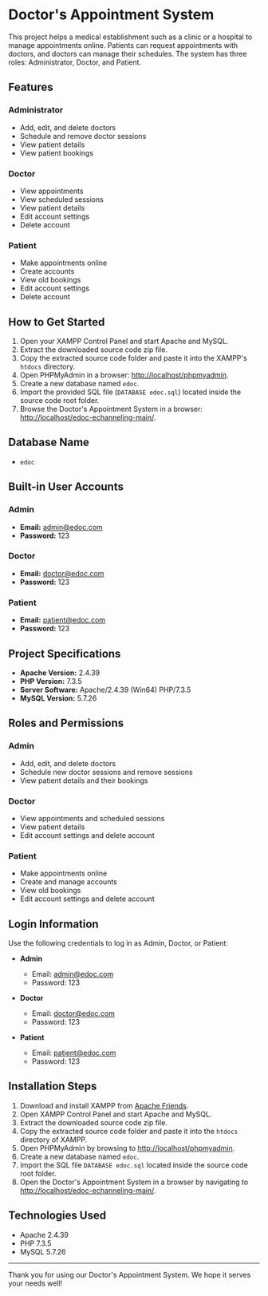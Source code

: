# Doctor's Appointment System

This project helps a medical establishment such as a clinic or a hospital to manage appointments online. Patients can request appointments with doctors, and doctors can manage their schedules. The system has three roles: Administrator, Doctor, and Patient.

## Features

### Administrator
- Add, edit, and delete doctors
- Schedule and remove doctor sessions
- View patient details
- View patient bookings

### Doctor
- View appointments
- View scheduled sessions
- View patient details
- Edit account settings
- Delete account

### Patient
- Make appointments online
- Create accounts
- View old bookings
- Edit account settings
- Delete account

## How to Get Started

1. Open your XAMPP Control Panel and start Apache and MySQL.
2. Extract the downloaded source code zip file.
3. Copy the extracted source code folder and paste it into the XAMPP's `htdocs` directory.
4. Open PHPMyAdmin in a browser: [http://localhost/phpmyadmin](http://localhost/phpmyadmin).
5. Create a new database named `edoc`.
6. Import the provided SQL file (`DATABASE edoc.sql`) located inside the source code root folder.
7. Browse the Doctor's Appointment System in a browser: [http://localhost/edoc-echanneling-main/](http://localhost/edoc-echanneling-main/).

## Database Name
- `edoc`

## Built-in User Accounts

### Admin
- **Email:** admin@edoc.com
- **Password:** 123

### Doctor
- **Email:** doctor@edoc.com
- **Password:** 123

### Patient
- **Email:** patient@edoc.com
- **Password:** 123

## Project Specifications
- **Apache Version:** 2.4.39
- **PHP Version:** 7.3.5
- **Server Software:** Apache/2.4.39 (Win64) PHP/7.3.5
- **MySQL Version:** 5.7.26

## Roles and Permissions

### Admin
- Add, edit, and delete doctors
- Schedule new doctor sessions and remove sessions
- View patient details and their bookings

### Doctor
- View appointments and scheduled sessions
- View patient details
- Edit account settings and delete account

### Patient
- Make appointments online
- Create and manage accounts
- View old bookings
- Edit account settings and delete account

## Login Information
Use the following credentials to log in as Admin, Doctor, or Patient:

- **Admin**
  - Email: admin@edoc.com
  - Password: 123

- **Doctor**
  - Email: doctor@edoc.com
  - Password: 123

- **Patient**
  - Email: patient@edoc.com
  - Password: 123

## Installation Steps

1. Download and install XAMPP from [Apache Friends](https://www.apachefriends.org/index.html).
2. Open XAMPP Control Panel and start Apache and MySQL.
3. Extract the downloaded source code zip file.
4. Copy the extracted source code folder and paste it into the `htdocs` directory of XAMPP.
5. Open PHPMyAdmin by browsing to [http://localhost/phpmyadmin](http://localhost/phpmyadmin).
6. Create a new database named `edoc`.
7. Import the SQL file `DATABASE edoc.sql` located inside the source code root folder.
8. Open the Doctor's Appointment System in a browser by navigating to [http://localhost/edoc-echanneling-main/](http://localhost/edoc-echanneling-main/).

## Technologies Used
- Apache 2.4.39
- PHP 7.3.5
- MySQL 5.7.26



---

Thank you for using our Doctor's Appointment System. We hope it serves your needs well!
